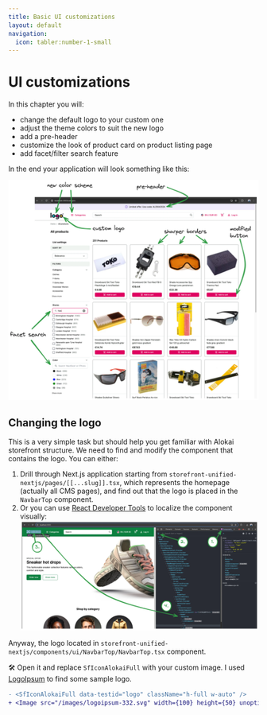 ```yaml
---
title: Basic UI customizations
layout: default
navigation:
  icon: tabler:number-1-small
---
```


# UI customizations

In this chapter you will:

* change the default logo to your custom one
* adjust the theme colors to suit the new logo
* add a pre-header
* customize the look of product card on product listing page
* add facet/filter search feature

In the end your application will look something like this:

![Customizations](./images/customizations.webp)

## Changing the logo

This is a very simple task but should help you get familiar with Alokai storefront structure.
We need to find and modify the component that contains the logo. You can either:

1. Drill through Next.js application starting from `storefront-unified-nextjs/pages/[[...slug]].tsx`, which represents
the homepage (actually all CMS pages), and find out that the logo is placed in the `NavbarTop` component.
2. Or you can use [React Developer Tools](https://react.dev/learn/react-developer-tools) to localize the component visually:
![React Dev Tools](./images/react-dev-tools.webp)

Anyway, the logo located in `storefront-unified-nextjs/components/ui/NavbarTop/NavbarTop.tsx` component.

🛠️ Open it and replace `SfIconAlokaiFull` with your custom image. I used [LogoIpsum](https://logoipsum.com/) to find some sample logo.

<!-- Related code: https://github.com/mateuszo/extensibility-demo/blob/45d5bfbad440fc90c3cfc99a8ec61add272b2652/apps/storefront-unified-nextjs/components/ui/NavbarTop/NavbarTop.tsx#L55 -->
```diff
- <SfIconAlokaiFull data-testid="logo" className="h-full w-auto" />
+ <Image src="/images/logoipsum-332.svg" width={100} height={50} unoptimized alt="logo" />
```
